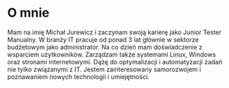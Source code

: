 # O mnie
Mam na imię Michał Jurewicz i zaczynam swoją karierę jako Junior Tester Manualny. 
W branży IT pracuje od ponad 3 lat głównie w sektorze budżetowym jako administrator. Na co dzień mam doświadczenie z wsparciem użytkowników. Zarządzam także systemami Linux, Windows oraz stronami internetowymi. Dążę do optymalizacji i automatyzacji zadań nie tylko związanymi z IT. Jestem zainteresowany samorozwojem i poznawaniem nowych technologii i umiejętności.
